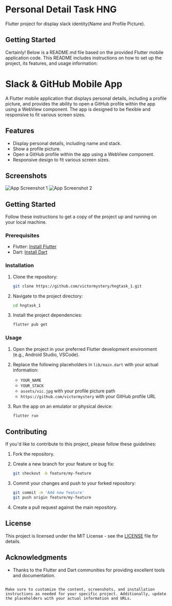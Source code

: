 # Personal Detail Task HNG

Flutter project for display slack identity(Name and Profile Picture).

## Getting Started

Certainly! Below is a README.md file based on the provided Flutter mobile application code. This README includes instructions on how to set up the project, its features, and usage information:


# Slack & GitHub Mobile App

A Flutter mobile application that displays personal details, including a profile picture, and provides the ability to open a GitHub profile within the app using a WebView component. The app is designed to be flexible and responsive to fit various screen sizes.

## Features

- Display personal details, including name and stack.
- Show a profile picture.
- Open a GitHub profile within the app using a WebView component.
- Responsive design to fit various screen sizes.

## Screenshots

![App Screenshot 1](Screenshot_1.png)
![App Screenshot 2](Screenshot_2.png)


## Getting Started

Follow these instructions to get a copy of the project up and running on your local machine.

### Prerequisites

- Flutter: [Install Flutter](https://flutter.dev/docs/get-started/install)
- Dart: [Install Dart](https://dart.dev/get-dart)

### Installation

1. Clone the repository:

   ```bash
   git clone https://github.com/victormystery/hngtask_1.git
   ```

2. Navigate to the project directory:

   ```bash
   cd hngtask_1
   ```

3. Install the project dependencies:

   ```bash
   flutter pub get
   ```

### Usage

1. Open the project in your preferred Flutter development environment (e.g., Android Studio, VSCode).

2. Replace the following placeholders in `lib/main.dart` with your actual information:

   - `YOUR_NAME`
   - `YOUR_STACK`
   - `assets/vic.jpg` with your profile picture path
   - `https://github.com/victormystery` with your GitHub profile URL

3. Run the app on an emulator or physical device:

   ```bash
   flutter run
   ```

## Contributing

If you'd like to contribute to this project, please follow these guidelines:

1. Fork the repository.

2. Create a new branch for your feature or bug fix:

   ```bash
   git checkout -b feature/my-feature
   ```

3. Commit your changes and push to your forked repository:

   ```bash
   git commit -m 'Add new feature'
   git push origin feature/my-feature
   ```

4. Create a pull request against the main repository.

## License

This project is licensed under the MIT License - see the [LICENSE](LICENSE) file for details.

## Acknowledgments

- Thanks to the Flutter and Dart communities for providing excellent tools and documentation.
```

Make sure to customize the content, screenshots, and installation instructions as needed for your specific project. Additionally, update the placeholders with your actual information and URLs.